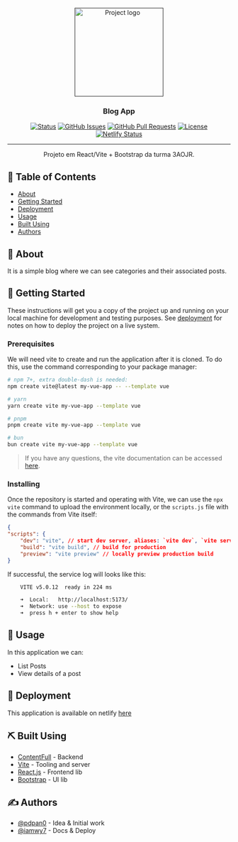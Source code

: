 <p align="center">
    <a href="" rel="noopener">
    <img width=200px height=200px src="./public/vite.svg" alt="Project logo"></a>
</p>

<h3 align="center">Blog App</h3>

<div align="center">

[![Status](https://img.shields.io/badge/status-active-success.svg)]() 
[![GitHub Issues](https://img.shields.io/github/issues/pdpan0/blog-app.svg)](https://github.com/kylelobo/The-Documentation-Compendium/issues)
[![GitHub Pull Requests](https://img.shields.io/github/issues-pr/pdpan0/blog-app.svg)](https://github.com/kylelobo/The-Documentation-Compendium/pulls)
[![License](https://img.shields.io/badge/license-MIT-blue.svg)](/LICENSE)
[![Netlify Status](https://api.netlify.com/api/v1/badges/78f4c59e-d78f-44f1-9528-e044e03bb708/deploy-status)](https://pw7-blog.netlify.app/posts)
</div>

---

<p align="center"> Projeto em React/Vite + Bootstrap da turma 3AOJR.
    <br> 
</p>

## 📝 Table of Contents
- [About](#about)
- [Getting Started](#getting_started)
- [Deployment](#deployment)
- [Usage](#usage)
- [Built Using](#built_using)
- [Authors](#authors)

## 🧐 About <a name = "about"></a>
It is a simple blog where we can see categories and their associated posts.

## 🏁 Getting Started <a name = "getting_started"></a>
These instructions will get you a copy of the project up and running on your local machine for development and testing purposes. See [deployment](#deployment) for notes on how to deploy the project on a live system.

### Prerequisites    
We will need vite to create and run the application after it is cloned. To do this, use the command corresponding to your package manager:

```bash
# npm 7+, extra double-dash is needed:
npm create vite@latest my-vue-app -- --template vue

# yarn
yarn create vite my-vue-app --template vue

# pnpm
pnpm create vite my-vue-app --template vue

# bun
bun create vite my-vue-app --template vue
```

>If you have any questions, the vite documentation can be accessed [here](https://vitejs.dev/guide/).

### Installing
Once the repository is started and operating with Vite, we can use the `npx vite` command to upload the environment locally, or the `scripts.js` file with the commands from Vite itself:

```json
{
"scripts": {
    "dev": "vite", // start dev server, aliases: `vite dev`, `vite serve`
    "build": "vite build", // build for production
    "preview": "vite preview" // locally preview production build
}

```

If successful, the service log will looks like this:

```bash
    VITE v5.0.12  ready in 224 ms

    ➜  Local:   http://localhost:5173/
    ➜  Network: use --host to expose
    ➜  press h + enter to show help

```

## 🎈 Usage <a name="usage"></a> 
In this application we can:
- List Posts
- View details of a post

## 🚀 Deployment <a name = "deployment"></a>
This application is available on netlify [here](https://pw7-blog.netlify.app/posts)

## ⛏️ Built Using <a name = "built_using"></a>
- [ContentFull](https://www.contentful.com/) - Backend
- [Vite](https://vitejs.dev/) - Tooling and server
- [React.js](https://react.dev/) - Frontend lib
- [Bootstrap](https://getbootstrap.com/) - UI lib

## ✍️ Authors <a name = "authors"></a>
- [@pdpan0](https://github.com/pdpan0) - Idea & Initial work
- [@iamwy7](https://github.com/iamwy7) - Docs & Deploy
